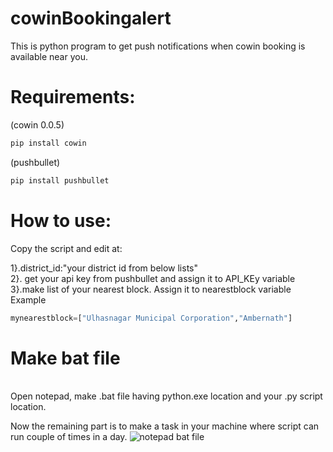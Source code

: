 # cowinBookingalert

This is python program to get push notifications when cowin booking is available near you.

# Requirements:

(cowin 0.0.5)
```python
pip install cowin 
```
(pushbullet)
```python
pip install pushbullet
```
# How to use:</br>
Copy the script and edit at:
</br>

1}.district_id:"your district id from below lists"
</br>
2}. get your api key from pushbullet and assign it to API_KEy variable
</br>
3}.make list of your nearest block. Assign it to nearestblock variable
Example
```python
mynearestblock=["Ulhasnagar Municipal Corporation","Ambernath"]
```
# Make bat file
</br>
Open notepad, make .bat file having python.exe location and your .py script location.

Now the remaining part is to make a task in your machine where script can run couple of times in a day. 
![notepad bat file](https://user-images.githubusercontent.com/56152599/119224297-66509400-bb1b-11eb-98bb-d367dd727772.PNG)
